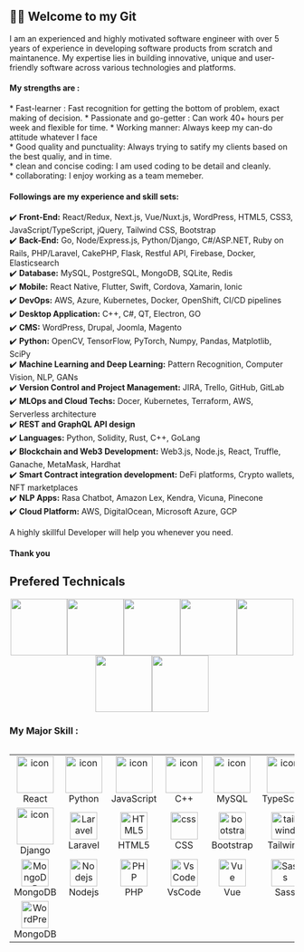 <h2>🙋‍♂️ Welcome to my Git</h2>
I am an experienced and highly motivated software engineer with over 5 years of experience in developing software products from scratch and maintanence. My expertise lies in building innovative, unique and user-friendly software across various technologies and platforms.

 <h4>My strengths are :</h4>
  * Fast-learner : Fast recognition for getting the bottom of problem, exact making of decision.
  * Passionate and go-getter : Can work 40+ hours per week and flexible for time.
  * Working manner: Always keep my can-do attitude whatever I face<br>
  * Good quality and punctuality: Always trying to satify my clients based on the best qualiy, and in time.<br>
  * clean and concise coding: I am used coding to be detail and cleanly.<br>
  * collaborating: I enjoy working as a team memeber.<br>

 <h4>Followings are my experience and skill sets:</h4>
✔️ <b>Front-End:</b> React/Redux, Next.js, Vue/Nuxt.js, WordPress, HTML5, CSS3, JavaScript/TypeScript, jQuery, Tailwind CSS, Bootstrap<br>
✔️ <b>Back-End:</b> Go, Node/Express.js, Python/Django, C#/ASP.NET, Ruby on Rails, PHP/Laravel, CakePHP, Flask, Restful API, Firebase, Docker, Elasticsearch<br>
✔️ <b>Database:</b> MySQL, PostgreSQL, MongoDB, SQLite, Redis<br>
✔️ <b>Mobile:</b> React Native, Flutter, Swift, Cordova, Xamarin, Ionic<br>
✔️ <b>DevOps:</b> AWS, Azure, Kubernetes, Docker, OpenShift, CI/CD pipelines<br>
✔️ <b>Desktop Application:</b> C++, C#, QT, Electron, GO<br>
✔️ <b>CMS:</b> WordPress, Drupal, Joomla, Magento<br>
✔️ <b>Python:</b> OpenCV, TensorFlow, PyTorch, Numpy, Pandas, Matplotlib, SciPy<br>
✔️ <b>Machine Learning and Deep Learning:</b> Pattern Recognition, Computer Vision, NLP, GANs<br>
✔️ <b>Version Control and Project Management:</b> JIRA, Trello, GitHub, GitLab<br>
✔️ <b>MLOps and Cloud Techs:</b> Docer, Kubernetes, Terraform, AWS, Serverless architecture<br>
✔️ <b>REST and GraphQL API design</b><br>
✔️ <b>Languages:</b> Python, Solidity, Rust, C++, GoLang<br>
✔️ <b>Blockchain and Web3 Development:</b> Web3.js, Node.js, React, Truffle, Ganache, MetaMask, Hardhat<br>
✔️ <b>Smart Contract integration development:</b> DeFi platforms, Crypto wallets, NFT marketplaces<br>
✔️ <b>NLP Apps:</b> Rasa Chatbot, Amazon Lex, Kendra, Vicuna, Pinecone<br>
✔️ <b>Cloud Platform:</b> AWS, DigitalOcean, Microsoft Azure, GCP

A highly skillful Developer will help you whenever you need.<br>
<h4><b>Thank you</b></h4>

  ## Prefered Technicals
<p align="center">
  <img src="https://media3.giphy.com/media/ln7z2eWriiQAllfVcn/200w.webp" width="100"><img src="https://i.giphy.com/media/LMt9638dO8dftAjtco/200.webp" width="100"><img src="https://i.giphy.com/media/eNAsjO55tPbgaor7ma/200w.webp" width="100"><img src="https://i.giphy.com/media/VgGthkhUvGgOit7Y9i/200.webp" width="100"><img src="https://media3.giphy.com/media/kdFc8fubgS31b8DsVu/giphy.webp" width="100"><img src="https://i.giphy.com/media/KzJkzjggfGN5Py6nkT/200.webp" width="100"><img src="https://i.giphy.com/media/IdyAQJVN2kVPNUrojM/200.webp" width="100">
</p> 

###  My Major Skill :  
  <div style="display: flex; align-items: flex-start; align: center">
<table align="center">
  <tr>
    <td align="center" width="96">
        <a href="https://drive.google.com/file/d/1p2Y4xDEixiKGIndXhAvXaa1zQothjKoI/view?usp=sharing" ><img src="https://techstack-generator.vercel.app/react-icon.svg" alt="icon" width="65" height="65" /></a>
      <br>React
    </td>
    <td align="center" width="96">
      <a href="#macropower-tech">
        <img src="https://techstack-generator.vercel.app/python-icon.svg" alt="icon" width="65" height="65" />
      </a>
      <br>Python
    </td>
    <td align="center" width="96">
        <img src="https://techstack-generator.vercel.app/js-icon.svg" alt="icon" width="65" height="65" />
      <br>JavaScript
    </td>
    <td align="center" width="96">
        <img src="https://techstack-generator.vercel.app/cpp-icon.svg" alt="icon" width="65" height="65" />
      <br>C++
    </td>
    <td align="center" width="96">
        <img src="https://techstack-generator.vercel.app/mysql-icon.svg" alt="icon" width="65" height="65" />
      <br>MySQL
    </td>
    <td align="center" width="96">
        <img src="https://techstack-generator.vercel.app/ts-icon.svg" alt="icon" width="65" height="65" />
      <br>TypeScript
    </td>
    <td align="center" width="96">
        <img src="https://techstack-generator.vercel.app/csharp-icon.svg" alt="icon" width="65" height="65" />
      <br>C#
    </td>
  </tr>
  <tr>
  <td align="center" width="96">
        <img src="https://techstack-generator.vercel.app/django-icon.svg" alt="icon" width="65" height="65" />
      <br>Django
    <td align="center"  width="96">
        <img src="https://skillicons.dev/icons?i=laravel" width="48" height="48" alt="Laravel" />
      <br>Laravel
    </td>
    <td align="center"  width="96">
        <img src="https://skillicons.dev/icons?i=html" width="48" height="48" alt="HTML5" />
      <br>HTML5
    </td>
    <td align="center" width="96">
        <img src="https://skillicons.dev/icons?i=css" width="48" height="48" alt="css" />
      <br>CSS
    </td>
    <td align="center"  width="96">
        <img src="https://skillicons.dev/icons?i=bootstrap" width="48" height="48" alt="bootstrap" />
      <br>Bootstrap
    </td>
    <td align="center" width="96">
        <img src="https://skillicons.dev/icons?i=tailwind" width="48" height="48" alt="tailwind" />
      <br>Tailwind
    </td>
    <td align="center" width="96">
        <img src="https://skillicons.dev/icons?i=jquery" width="48" height="48" alt="jQuery" />
      <br>jQuery
    </td>
  </tr>
 <tr>
      <td align="center" width="96">
        <img src="https://skillicons.dev/icons?i=mongodb" width="48" height="48" alt="MongoDB" />
      <br>MongoDB
    </td>
        <td align="center" width="96">
        <img src="https://skillicons.dev/icons?i=nodejs" width="48" height="48" alt="Nodejs" />
      <br>Nodejs
      </td>
      </td>
    <td align="center" width="96">
        <img src="https://skillicons.dev/icons?i=php" width="48" height="48" alt="PHP" />
      <br>PHP
    </td>
            <td align="center" width="96">
        <img src="https://skillicons.dev/icons?i=vscode" width="48" height="48" alt="VsCode" />
      <br>VsCode
    </td>
              <td align="center" width="96">
        <img src="https://skillicons.dev/icons?i=vue" width="48" height="48" alt="Vue" />
      <br>Vue
    </td>
              <td align="center" width="96">
        <img src="https://skillicons.dev/icons?i=sass" width="48" height="48" alt="Sass" />
      <br>Sass
    </td>
    <td align="center" width="96">
        <img src="https://skillicons.dev/icons?i=postgres" width="48" height="48" alt="PostgreSQL" />
      <br>PostgreSQL
    </td>
 </tr>
 <tr>
      <td align="center" width="96">
        <img src="https://skillicons.dev/icons?i=wordpress" width="48" height="48" alt="WordPress" />
      <br>MongoDB
    </td>
 </tr>
</table>
<br>
<br>
<!-- 
  ### :fire: My Stats :
![snow-dev-1004's GitHub stats](https://github-readme-stats.vercel.app/api?username=Gamy36428&show_icons=true&theme=radical)
 [![Top Langs](https://github-readme-stats.vercel.app/api/top-langs/?username=Gamy36428&layout=compact&theme=vision-friendly-dark)](https://github.com/anuraghazra/github-readme-stats)
  [![snow-dev-1004's GitHub Streak](http://github-readme-streak-stats.herokuapp.com?user=Gamy36428&theme=dark&background=000000)](https://git.io/streak-stats) -->

